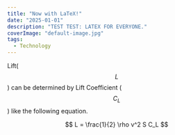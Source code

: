 ```yaml
---
title: "Now with LaTeX!"
date: "2025-01-01"
description: "TEST TEST: LATEX FOR EVERYONE."
coverImage: "default-image.jpg"
tags:
  - Technology
---
```


Lift($$L$$) can be determined by Lift Coefficient ($$C_L$$) like the following
equation.

$$
L = \frac{1}{2} \rho v^2 S C_L
$$

